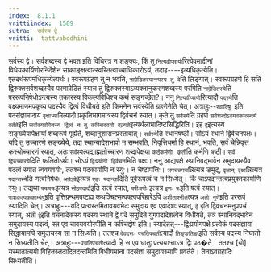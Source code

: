 ```yaml
---
index:  8.1.1
vrittiindex:  1589
sutra:  सर्वस्य द्वे
vritti:  tattvabodhini 
---
```


सर्वस्य द्वे। सर्वशब्दस्य द्वे भवत इति विधिरत्र न शङ्क्यः, किं तु `नित्यवीप्सायो`रित्येवमादीनां विधेयकार्यिणोरनिर्देशेन साकाङ्क्षत्वात्स्वरितत्वाच्चाधिकारोऽयं, तदाह----इत्यधिकृत्येति। एतदर्थरूपमधिकृत्येत्यर्थः। स्वरूपग्रहणं तु न भवति, `नाम्रेडितस्यान्त्यस्य तु वे`ति लिङ्गात्। स्वरूपग्रहणे हि सति द्विरुक्तसर्वशब्दस्यैव परमाम्रेडितं स्यान्न तु द्विरुक्तस्याऽव्यक्तानुकरणशब्दस्य परमिति `नाम्रेडितस्ये`ति पररूपनिषेधोऽन्त्यस्य तकारस्य विकल्पविधिश्च कथं सङ्गच्छेत?। ननु `नित्यवीप्सयो`रित्यादौ `पदस्ये`ति वक्ष्यमाणमपकृष्य पदस्यैव द्वित्वं विधीयते इति किमनेन सर्वस्येति ग्रहणेनेति चेत्। अत्राहुः--`स्वादिषु `इति पदसंज्ञामादाय `वृक्षाभ्या`मित्यादौ प्रकृतिभागमात्रस्य द्विर्वचनं स्यात्। कृते तु `सर्वस्ये`ति ग्रहणे `सर्वशब्दोऽवयवकार्त्स्न्त्ये वर्तते`इति `सर्वावयवोपेतस्य द्वित्वं न तु कस्चिदवयो वज्र्यते`इत्यर्थलाभादिष्टसिद्धिरिति। इह `द्वे`इत्यस्य सङ्ख्येयापेक्षायां शब्दरूपे गृह्येते, शब्दानुशासनप्रस्तावात्। `सर्वस्ये`ति स्थानषष्ठी। सोऽयं स्थाने द्विर्वचनपक्षः। यदि तु उच्चारणे सङ्ख्येये, तदा स्थान्यादेशभावो न सम्भवति, निवृत्तिधर्मा हि स्थानं, भवति, सर्वं चेन्निवृत्तं कस्योच्चारणं स्यात्, अतः `सर्वस्ये`त्यद्याह्मतोच्चारण शब्दापेक्षया `कर्तृकर्मणोः कृती`ति कर्मणि षष्ठी। `सर्वं द्विरुच्चारये`दिति फलितोऽर्थः। सोऽयं `द्विःप्रयोगो द्विर्वचन`मिति पक्षः। ननु आद्यपक्षे स्थानिवद्भावेन समुदायस्यैव पद्त्वं स्यान्न त्ववयवयोः, ततश्च पदकार्याणि न स्युः। न चेष्टापत्तिः। `अपचन्नपच`न्नित्यत्र ङमुट्, `वृक्षान् वृक्षा`न्नित्यत्र `पदान्तस्ये`ति णत्वनिषेधः, `अग्रेऽग्रे`इत्यत्र `एङः पदान्ता`दिति पूर्वरूपत्वं च न सिध्येत्। किं चाऽपदान्तत्वप्रयुक्तकार्याणि स्युः। तद्यथा `पयःपयः`इत्यत्र `सोऽपदादौ`इति सत्वं स्यात्, `पपीःपपीः` इत्यत्र `इणः षः`इति षत्वं स्यात्। `पाशकल्पककाम्येषु`इति वृत्तिग्रन्थमवष्टह्य कथञ्चित्सत्वषत्वपरिहारेऽपि `अशीताश्नीते`त्यत्र `अतो गुणे`इति पररूपं स्यादिति चेत्। अत्राहुः---यदि प्रत्यस्तमितावयवभेदः समुदाय एव एवादेशः स्यात्, `द्वे` इति द्विवचनमनुपपन्नं स्यात्, अतो `द्वे`इति वचनादेकस्य पदस्य स्थाने द्वे पदे समुदिते युगपदादेशत्वेन विधीयते, तत्र स्थानिवद्भावेन समुदायस्य पदत्वं, स्त एव चावयवयोरपीति न कश्चिद्दोष इति। स्यादेतत्---द्विःप्रयोगपक्षे प्रत्येकं पदसंज्ञायां सिद्धायामपि समुदायस्य सा न सिध्यति। ततश्च `देवदत्तः पचतिपचती`त्यादौ `तिङ्ङतिङः`इति सर्वस्य पदस्य निघातो न सिध्यतीति चेत्। अत्राहुः---`पचतिपचती`त्यादौ हि स एव धातुः प्रत्ययश्चाऽत्र द्विः पठ�ते। ततश्च [यो] यस्मात्प्रत्ययो विहितस्तदादितदन्तमिति विधीयमाना पदसंज्ञा समुदायस्यापि प्रवर्तते। तेनाऽवग्रहादिः सिध्यतीति।

